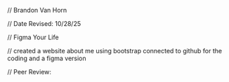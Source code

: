 // Brandon Van Horn

 // Date Revised: 10/28/25

 // Figma Your Life

 // created a website about me using bootstrap connected to github for the coding and a figma version
 
// Peer Review:
